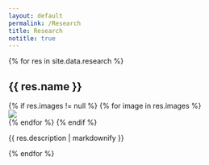 ```yaml
---
layout: default
permalink: /Research
title: Research
notitle: true
---
```

<div class="row">
{% for res in site.data.research %}
  <h2>{{ res.name }}</h2>
  <div class="col-md-4">
  {% if res.images != null %}
  {% for image in res.images %}
    <div class="thumbnail">
    <img class="img-responsive" src="{{ site.baseurl }}{{ image }}"/>
    </div>
  {% endfor %}
  {% endif %}
  </div>
  <div class="col-md-8">
  <p>{{ res.description | markdownify }}</p>
  </div>
{% endfor %}
</div>
